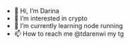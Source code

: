 - 👋 Hi, I’m Darina
- 👀 I’m interested in crypto
- 🌱 I’m currently learning node running
- 📫 How to reach me @tdarenwi my tg

